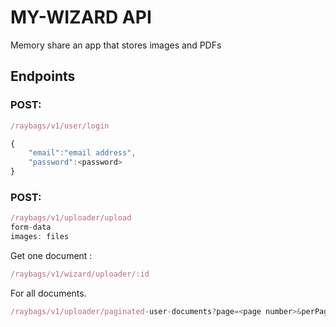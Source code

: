# MY-WIZARD API

Memory share an app that stores images and PDFs

## Endpoints

### POST:
```javascript
/raybags/v1/user/login

{
    "email":"email address",
    "password":<password>
}
```

### POST:
```javascript
/raybags/v1/uploader/upload
form-data
images: files
```

 Get one document :
```javascript
/raybags/v1/wizard/uploader/:id
```

For all documents.

```javascript
/raybags/v1/uploader/paginated-user-documents?page=<page number>&perPage=10
```
